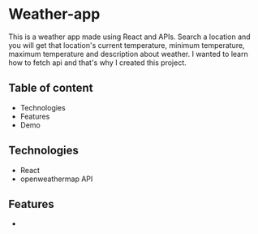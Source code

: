 # Weather-app
This is a weather app made using React and APIs. Search a location and you will get that location's current temperature, minimum temperature, maximum temperature and description about weather.
I wanted to learn how to fetch api and that's why I created this project. 
## Table of content

* Technologies 
* Features 
* Demo

## Technologies

* React
* openweathermap API

## Features

* 
